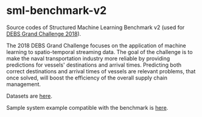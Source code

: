 # sml-benchmark-v2
Source codes of Structured Machine Learning Benchmark v2 (used for [DEBS Grand Challenge 2018](http://debs.org/grand-challenges/)). 

The 2018 DEBS Grand Challenge focuses on the application of machine learning to spatio-temporal streaming data. The goal of the challenge is to make the naval transportation industry more reliable by providing predictions for vessels' destinations and arrival times. Predicting both correct destinations and arrival times of vessels are relevant problems, that once solved, will boost the efficiency of the overall supply chain management.

Datasets are [here](https://hobbitdata.informatik.uni-leipzig.de/DEBS_GC_2018/).

Sample system example compatible with the benchmark is [here](https://github.com/hobbit-project/DEBS-GC-2018).
